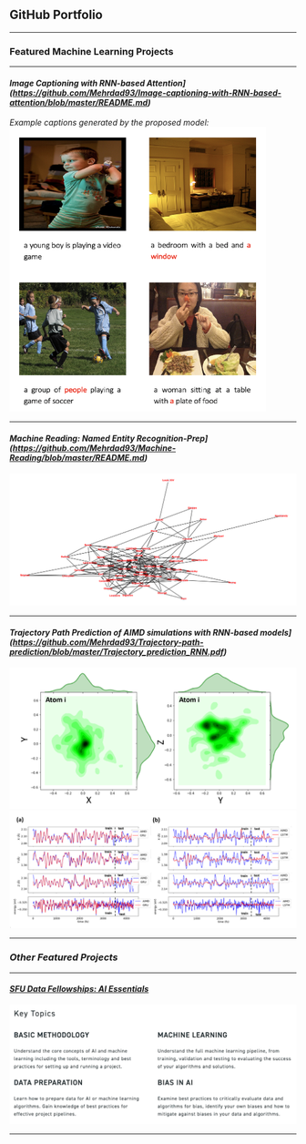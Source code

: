 ## GitHub Portfolio

---

### Featured Machine Learning Projects

---

#### <i> Image Captioning with RNN-based Attention](https://github.com/Mehrdad93/Image-captioning-with-RNN-based-attention/blob/master/README.md)

*Example captions generated by the proposed model:*
<img src="images/Example_result.png" width="450" height="500"/>

---

#### <ii> Machine Reading: Named Entity Recognition-Prep](https://github.com/Mehrdad93/Machine-Reading/blob/master/README.md)
<img src="https://raw.githubusercontent.com/Mehrdad93/Machine-Reading/master/Visuals/Sentence%20Co-occurence/1112.png">

---

#### <iii> Trajectory Path Prediction of AIMD simulations with RNN-based models](https://github.com/Mehrdad93/Trajectory-path-prediction/blob/master/Trajectory_prediction_RNN.pdf)

<img src="images/Density.png">

<img src="images/predict.png">

---

### Other Featured Projects

---

#### <I> [SFU Data Fellowships: AI Essentials](https://www.sfu.ca/big-data/online-data-science-course-data-fellowships?utm_source=Email_marketing&utm_medium=HTMLEmail&utm_campaign=Data_Fellowships)

<img src="images/AI_workshop.png">

---



